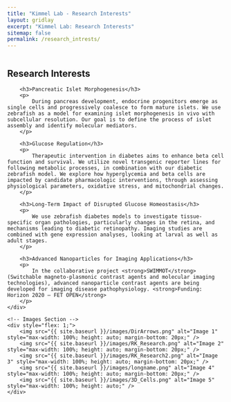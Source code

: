```yaml
---
title: "Kimmel Lab - Research Interests"
layout: gridlay
excerpt: "Kimmel Lab: Research Interests"
sitemap: false
permalink: /research_intrests/
---
```


<div style="display: flex; gap: 20px;">
    <!-- Text Content -->
    <div style="flex: 1;">
        <h2>Research Interests</h2>

        <h3>Pancreatic Islet Morphogenesis</h3>
        <p>
            During pancreas development, endocrine progenitors emerge as single cells and progressively coalesce to form mature islets. We use zebrafish as a model for examining islet morphogenesis in vivo with subcellular resolution. Our goal is to define the process of islet assembly and identify molecular mediators.
        </p>

        <h3>Glucose Regulation</h3>
        <p>
            Therapeutic intervention in diabetes aims to enhance beta cell function and survival. We utilize novel transgenic reporter lines for following metabolic processes, in combination with our diabetic zebrafish model. We explore how hyperglycemia and beta cells are impacted by candidate pharmacologic interventions, through assessing physiological parameters, oxidative stress, and mitochondrial changes.
        </p>

        <h3>Long-Term Impact of Disrupted Glucose Homeostasis</h3>
        <p>
            We use zebrafish diabetes models to investigate tissue-specific organ pathologies, particularly changes in the retina, and mechanisms leading to diabetic retinopathy. Imaging studies are combined with gene expression analyses, looking at larval as well as adult stages.
        </p>

        <h3>Advanced Nanoparticles for Imaging Applications</h3>
        <p>
            In the collaborative project <strong>SWIMMOT</strong> (Switchable magneto-plasmonic contrast agents and molecular imaging technologies), advanced nanoparticle contrast agents are being developed for imaging disease pathophysiology. <strong>Funding: Horizon 2020 – FET OPEN</strong>
        </p>
    </div>

    <!-- Images Section -->
    <div style="flex: 1;">
        <img src="{{ site.baseurl }}/images/DirArrows.png" alt="Image 1" style="max-width: 100%; height: auto; margin-bottom: 20px;" />
        <img src="{{ site.baseurl }}/images/RK_Research.png" alt="Image 2" style="max-width: 100%; height: auto; margin-bottom: 20px;" />
        <img src="{{ site.baseurl }}/images/RK_Research2.png" alt="Image 3" style="max-width: 100%; height: auto; margin-bottom: 20px;" />
        <img src="{{ site.baseurl }}/images/longname.png" alt="Image 4" style="max-width: 100%; height: auto; margin-bottom: 20px;" />
        <img src="{{ site.baseurl }}/images/3D_Cells.png" alt="Image 5" style="max-width: 100%; height: auto;" />
    </div>
</div>

